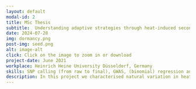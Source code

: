 ```yaml
---
layout: default
modal-id: 2
title: MSc Thesis
subtitle:  Understanding adaptive strategies through heat-induced secondary dormancy in <i>Arabidopsis thaliana</i> across European latitudinal gradient  
date: 2024-07-28
img: dormancy.png
post-img: seed.png
alt: image-alt
click: Click on the image to zoom in or download
project-date: June 2021
workplace: Heinrich Heine University Düsseldorf, Germany
skills: SNP calling (from raw to final), GWAS, (binomial) regression analysis
description: In this project we characterised natural variation in heat-induced secondary dormancy using a collection of 362 European Arabidopsis thaliana accessions. We discovered how seed age modulates secondary dormancy and the associated quantitative trait loci. We also revealed a latitudinal pattern of secondary dormancy which reflects adaptation to heat and drough along the gradient. This study shows a complex adaptive mechanism helping plants undergoing future climate change. Manuscript is in preparation. 
---
```

